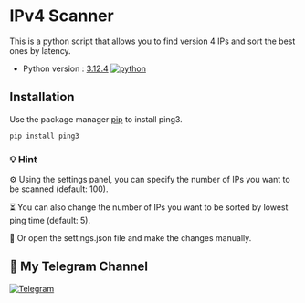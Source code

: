 
# IPv4 Scanner

This is a python script that allows you to find version 4 IPs and sort the best ones by latency.

* Python version : [3.12.4](https://www.python.org/downloads/release/python-3124/)
[![python](https://img.shields.io/badge/Python-FFD43B?style=for-the-badge&logo=python&logoColor=blue)](https://www.python.org/downloads/release/python-3124)

## Installation

Use the package manager [pip](https://pypi.org/project/ping3) to install ping3.

```bash
pip install ping3
```

### 💡 Hint

⚙ Using the settings panel, you can specify the number of IPs you want to be scanned (default: 100).

⏳ You can also change the number of IPs you want to be sorted by lowest ping time (default: 5).

📝 Or open the settings.json file and make the changes manually.
## 🔗 My Telegram Channel
[![Telegram](https://img.shields.io/badge/Telegram-2CA5E0?style=for-the-badge&logo=telegram&logoColor=white)](https://t.me/ahu3fi_channel)